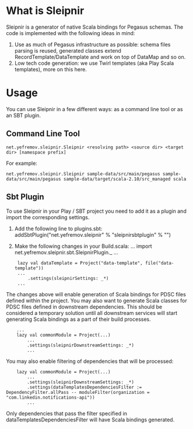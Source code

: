 # What is Sleipnir
Sleipnir is a generator of native Scala bindings for Pegasus schemas. The code is implemented with the following ideas in mind:

1. Use as much of Pegasus infrastructure as possible: schema files parsing is reused, generated classes extend RecordTemplate/DataTemplate and work on top of DataMap and so on.
2. Low tech code generation: we use Twirl templates (aka Play Scala templates), more on this here.

# Usage
You can use Sleipnir in a few different ways: as a command line tool or as an SBT plugin.

## Command Line Tool
    net.yefremov.sleipnir.Sleipnir <resolving path> <source dir> <target dir> [namespace prefix]
For example:

    net.yefremov.sleipnir.Sleipnir sample-data/src/main/pegasus sample-data/src/main/pegasus sample-data/target/scala-2.10/src_managed scala

## Sbt Plugin
To use Sleipnir in your Play / SBT project you need to add it as a plugin and import the corresponding settings.
1. Add the following line to plugins.sbt:
        addSbtPlugin("net.yefremov.sleipnir" % "sleipnirsbtplugin" % "<latest recommended version>")
2. Make the following changes in your Build.scala:
        ...
        import net.yefremov.sleipnir.sbt.SleipnirPlugin._
        ...

        lazy val dataTemplate = Project("data-template", file("data-template"))
        ...
            .settings(sleipnirSettings: _*)
        ...

The changes above will enable generation of Scala bindings for PDSC files defined within the project. You may also want to generate Scala classes for PDSC files defined in downstream dependencies. This should be considered a temporary solution until all downstream services will start generating Scala bindings as a part of their build processes.

        ...
        lazy val commonModule = Project(...)
            ...
            .settings(sleipnirDownstreamSettings: _*)
            ...

You may also enable filtering of dependencies that will be processed:

        lazy val commonModule = Project(...)
            ...
            .settings(sleipnirDownstreamSettings: _*)
            .settings(dataTemplatesDependenciesFilter := DependencyFilter.allPass -- moduleFilter(organization = "com.linkedin.notifications-api"))
            ...

Only dependencies that pass the filter specified in dataTemplatesDependenciesFilter will have Scala bindings generated.
